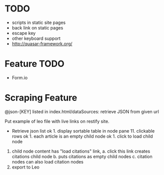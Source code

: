# TODO

* scripts in static site pages
* back link on static pages
* escape key
* other keyboard support
* http://quasar-framework.org/

# Feature TODO

* Form.io

# Scraping Feature

@json-[KEY] listed in index.html/dataSources: retrieve JSON from given url

Put example of leo file with live links on restify site.

* Retrieve json list
ok 1. display sortable table in node pane
     11. clickable rows
ok 1. each article is an empty child node
ok 1. click to load child node
1. child node content has "load citations" link,
  a. click this link creates citations child node
  b. puts citations as empty child nodes
  c. citation nodes can also load citation nodes
1. export to Leo


